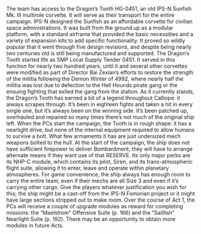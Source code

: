 The team has access to the Dragon’s Tooth HG-0451, an old IPS-N Sunfish Mk. III multirole corvette. It will serve as their transport for the entire campaign. IPS-N designed the Sunfish as an affordable corvette for civilian space administrations. It was built from the ground up as a modular platform, with a standard airframe that provided the basic necessities and a variety of expansion kits to add specific functionality. It proved so wildly popular that it went through five design revisions, and despite being nearly two centuries old is still being manufactured and supported. The Dragon’s Tooth started life as SMP Local Supply Tender 0451. It served in this function for nearly two hundred years, until it and several other corvettes were modified as part of Director Bai Zexian’s efforts to restore the strength of the militia following the Demon Winter of 4992, where nearly half the militia was lost due to defection to the Hell Hounds pirate gang or the ensuing fighting that exiled the gang from the station. As it currently stands, the Dragon’s Tooth has earned a bit of a legend throughout Calliope: it always scrapes through. It’s been in eighteen fights and taken a hit in every single one, but it’s always been on the winning side. It’s been patched up, overhauled and repaired so many times there’s not much of the original ship left. When the PCs start the campaign, the Tooth is in rough shape: it has a nearlight drive, but none of the internal equipment required to allow humans to survive a bolt. What few armaments it has are just undersized mech weapons bolted to the hull. At the start of the campaign, the ship does not have sufficient firepower to deliver Bombardment; they will have to arrange alternate means if they want use of that RESERVE. Its only major perks are its NHP-C module, which contains its pilot, Siren, and its trans-atmospheric flight suite, allowing it to enter, leave and operate within planetary atmospheres. For game convenience, the ship always has enough room to carry the entire team, even if their mechs are all Size 3 and even if it’s carrying other cargo. Give the players whatever justification you wish for this; the ship might be a cast-off from the IPS-N Fomorian project or it might have large sections stripped out to make room. Over the course of Act 1, the PCs will receive a couple of upgrade modules as reward for completing missions: the “Maelstrom” Offensive Suite (p. 166) and the “Sailfish” Nearlight Suite (p. 192). There may be an opportunity to obtain more modules in future Acts.